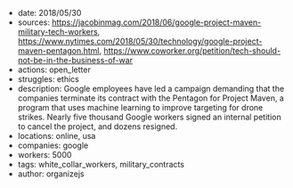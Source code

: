 - date: 2018/05/30
- sources: https://jacobinmag.com/2018/06/google-project-maven-military-tech-workers, https://www.nytimes.com/2018/05/30/technology/google-project-maven-pentagon.html, https://www.coworker.org/petition/tech-should-not-be-in-the-business-of-war
- actions: open_letter
- struggles: ethics
- description: Google employees have led a campaign demanding that the companies terminate its contract with the Pentagon for Project Maven, a program that uses machine learning to improve targeting for drone strikes. Nearly five thousand Google workers signed an internal petition to cancel the project, and dozens resigned.
- locations: online, usa
- companies: google
- workers: 5000
- tags: white_collar_workers, military_contracts
- author: organizejs
